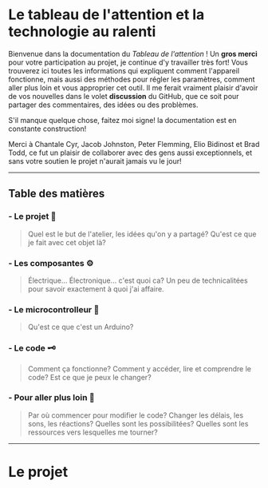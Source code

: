 # Le tableau de l'attention et la technologie au ralenti

Bienvenue dans la documentation du *Tableau de l'attention* ! Un **gros merci** pour votre participation au projet, je continue d'y travailler très fort! Vous trouverez ici toutes les informations qui expliquent comment l'appareil fonctionne, mais aussi des méthodes pour régler les paramètres, comment aller plus loin et vous approprier cet outil. Il me ferait vraiment plaisir d'avoir de vos nouvelles dans le volet **discussion** du GitHub, que ce soit pour partager des commentaires, des idées ou des problèmes. 

S'il manque quelque chose, faitez moi signe! la documentation est en constante construction!

Merci à Chantale Cyr, Jacob Johnston, Peter Flemming, Elio Bidinost et Brad Todd, ce fut un plaisir de collaborer avec des gens aussi exceptionnels, et sans votre soutien le projet n'aurait jamais vu le jour!

--------------
## Table des matières
### - Le projet 📖
>Quel est le but de l'atelier, les idées qu'on y a partagé?
>Qu'est ce que je fait avec cet objet là? 
### - Les composantes ⚙️
> Électrique... Électronique... c'est quoi ca?
> Un peu de technicalitées pour savoir exactement à quoi j'ai affaire.
### - Le microcontrolleur 🧠
> Qu'est ce que c'est un Arduino?
### - Le code 🗝️
> Comment ça fonctionne? Comment y accéder, lire et comprendre le code? Est ce que je peux le changer?
### - Pour aller plus loin 🎁
> Par où commencer pour modifier le code? Changer les délais, les sons, les réactions?
> Quelles sont les possibilitées?
> Quelles sont les ressources vers lesquelles me tourner?

------
# Le projet
